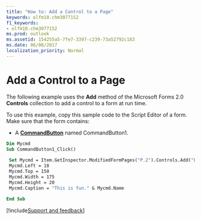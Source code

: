 ```yaml
---
title: "How to: Add a Control to a Page"
keywords: olfm10.chm3077152
f1_keywords:
- olfm10.chm3077152
ms.prod: outlook
ms.assetid: 154255a5-7fe7-3397-c239-73a52792c183
ms.date: 06/08/2017
localization_priority: Normal
---
```



# Add a Control to a Page

The following example uses the **Add** method of the Microsoft Forms 2.0 **Controls** collection to add a control to a form at run time.

To use this example, copy this sample code to the Script Editor of a form. Make sure that the form contains:

- A  **[CommandButton](../../../api/Outlook.commandbutton.md)** named CommandButton1.

```vb
Dim Mycmd 
Sub CommandButton1_Click() 
 
 Set Mycmd = Item.GetInspector.ModifiedFormPages("P.2").Controls.Add("Forms.CommandButton.1") ', CommandButton2, Visible) 
 Mycmd.Left = 18 
 Mycmd.Top = 150 
 Mycmd.Width = 175 
 Mycmd.Height = 20 
 Mycmd.Caption = "This is fun." & Mycmd.Name 
 
End Sub
```

[!include[Support and feedback](~/includes/feedback-boilerplate.md)]